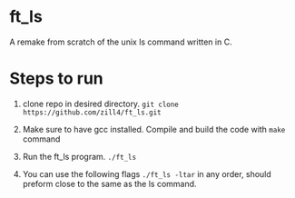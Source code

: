 # ft_ls
A remake from scratch of the unix ls command written in C. 

# Steps to run
1) clone repo in desired directory. `git clone https://github.com/zill4/ft_ls.git`

2) Make sure to have gcc installed. Compile and build the code with `make` command

3) Run the ft_ls program. `./ft_ls`

4) You can use the following flags `./ft_ls -ltar` in any order, should preform close to the same as the ls command.

